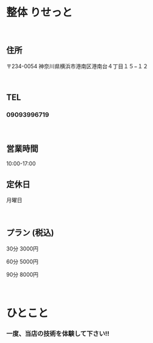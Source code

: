 整体 りせっと
=============

 

住所
----

〒234-0054 神奈川県横浜市港南区港南台４丁目１５−１２

 

TEL
---

### 09093996719

 

営業時間
--------

10:00-17:00

定休日
------

月曜日

 

プラン (税込)
-------------

30分 3000円

60分 5000円

90分 8000円

 

ひとこと
========

### 一度、当店の技術を体験して下さい!!

 

 

 

 
